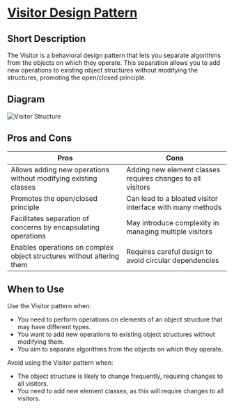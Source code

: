 # [Visitor Design Pattern](https://refactoring.guru/design-patterns/visitor)

## Short Description

The Visitor is a behavioral design pattern that lets you separate algorithms from the objects on which they operate. This separation allows you to add new operations to existing object structures without modifying the structures, promoting the open/closed principle.

## Diagram

![Visitor Structure](https://refactoring.guru/images/patterns/diagrams/visitor/structure-en.png)

## Pros and Cons

| Pros                                                                 | Cons                                                                 |
|----------------------------------------------------------------------|----------------------------------------------------------------------|
| Allows adding new operations without modifying existing classes      | Adding new element classes requires changes to all visitors         |
| Promotes the open/closed principle                                    | Can lead to a bloated visitor interface with many methods           |
| Facilitates separation of concerns by encapsulating operations       | May introduce complexity in managing multiple visitors              |
| Enables operations on complex object structures without altering them | Requires careful design to avoid circular dependencies              |

## When to Use

Use the Visitor pattern when:

- You need to perform operations on elements of an object structure that may have different types.
- You want to add new operations to existing object structures without modifying them.
- You aim to separate algorithms from the objects on which they operate.

Avoid using the Visitor pattern when:

- The object structure is likely to change frequently, requiring changes to all visitors.
- You need to add new element classes, as this will require changes to all visitors.
